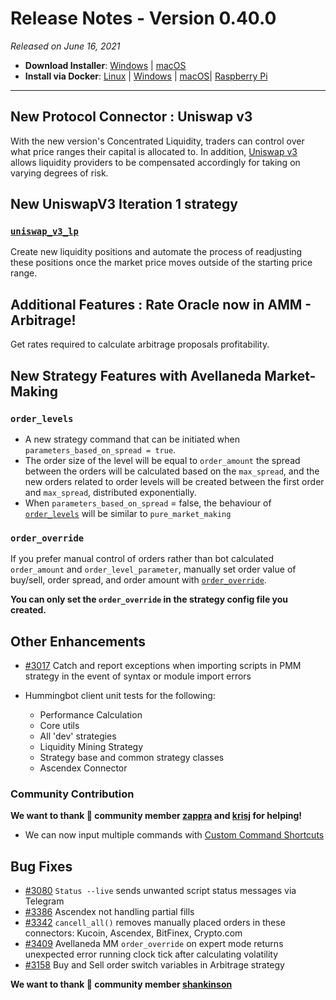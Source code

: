 # Release Notes - Version 0.40.0



_Released on June 16, 2021_

- **Download Installer**: [Windows](https://dist.hummingbot.io/hummingbot_v0.40.0_setup.exe) | [macOS](https://dist.hummingbot.io/hummingbot_v0.40.0.dmg)
- **Install via Docker**: [Linux](/installation/docker/#linuxubuntu) | [Windows](/installation/docker/#windows) | [macOS](/installation/docker/#macos)| [Raspberry Pi](/installation/raspberry-pi/#install-via-docker)

---

## New Protocol Connector : Uniswap v3

With the new version's Concentrated Liquidity, traders can control over what price ranges their capital is allocated to. In addition, [Uniswap v3](https://docs.hummingbot.io/exchanges/uniswap-v3/) allows liquidity providers to be compensated accordingly for taking on varying degrees of risk.

## New UniswapV3 Iteration 1 strategy

### [`uniswap_v3_lp`](https://docs.hummingbot.io/strategies/uniswap-v3-lp/)

Create new liquidity positions and automate the process of readjusting these positions once the market price moves outside of the starting price range.

## Additional Features : Rate Oracle now in AMM - Arbitrage!

Get rates required to calculate arbitrage proposals profitability.

## New Strategy Features with Avellaneda Market-Making

### `order_levels`

- A new strategy command that can be initiated when `parameters_based_on_spread = true`.
- The order size of the level will be equal to `order_amount` the spread between the orders will be calculated based on the `max_spread`, and the new orders related to order levels will be created between the first order and `max_spread`, distributed exponentially.
- When `parameters_based_on_spread` = false, the behaviour of [`order_levels`](/strategies/avellaneda-market-making/#order-levels) will be similar to `pure_market_making`

### `order_override`

If you prefer manual control of orders rather than bot calculated `order_amount` and `order_level_parameter`, manually set order value of buy/sell, order spread, and order amount with [`order_override`](/strategies/avellaneda-market-making/#order_override).

**You can only set the `order_override` in the strategy config file you created.**

## Other Enhancements

- [#3017](https://github.com/hummingbot/hummingbot/issues/3017) Catch and report exceptions when importing scripts in PMM strategy in the event of syntax or module import errors

- Hummingbot client unit tests for the following:
  - Performance Calculation
  - Core utils
  - All 'dev' strategies
  - Liquidity Mining Strategy
  - Strategy base and common strategy classes
  - Ascendex Connector

### Community Contribution

**We want to thank 🙏 community member [zappra](https://github.com/zappra) and [krisj](https://github.com/krisj) for helping!**

- We can now input multiple commands with [Custom Command Shortcuts](/operation/config-files/#create-command-shortcuts)

## Bug Fixes

- [#3080](https://github.com/hummingbot/hummingbot/pull/3080) `Status --live` sends unwanted script status messages via Telegram
- [#3386](https://github.com/hummingbot/hummingbot/pull/3386/commits) Ascendex not handling partial fills
- [#3342](https://github.com/hummingbot/hummingbot/pull/3342/commits) `cancell_all()` removes manually placed orders in these connectors: Kucoin, Ascendex, BitFinex, Crypto.com
- [#3409](https://github.com/hummingbot/hummingbot/pull/3409/commits) Avellaneda MM `order_override` on expert mode returns unexpected error running clock tick after calculating volatility
- [#3158](https://github.com/hummingbot/hummingbot/pull/3158/commits) Buy and Sell order switch variables in Arbitrage strategy

**We want to thank 🙏 community member [shankinson](https://github.com/shankinson)**

